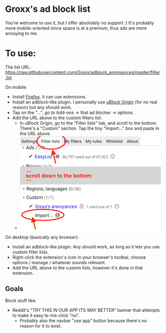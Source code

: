 # Groxx's ad block list
You're welcome to use it, but I offer absolutely no support :)
It's probably more mobile-oriented since space is at a premium, thus ads are more annoying to me.

# To use:
The list URL: https://raw.githubusercontent.com/Groxx/adblock_annoyances/master/filter.txt

On mobile:
- Install [Firefox](https://www.mozilla.org/en-US/firefox/mobile/), it can use extensions.
- Install an adblock-like plugin.  I personally use [uBlock Origin](https://addons.mozilla.org/en-US/firefox/addon/ublock-origin/) (for no real reason) but any should work.
- Tap on the "...", go to Add-ons -> that ad blocker -> options.
- Add the URL above to the custom filters list.
  - In uBlock Origin, go to the "Filter lists" tab, and scroll to the bottom.  There's a "Custom" section.  Tap the tiny "Import..." box and paste in the URL above.
  - ![screenshot](https://raw.githubusercontent.com/Groxx/adblock_annoyances/master/ublock%20origin%20import.png)

On desktop (basically any browser):
- Install an adblock-like plugin.  Any should work, as long as it lets you use custom filter lists.
- Right-click the extension's icon in your browser's toolbar, choose options / manage / whatever sounds relevant.
- Add the URL above to the custom lists, however it's done in that extension.


## Goals
Block stuff like:
- Reddit's "TRY THIS IN OUR APP ITS WAY BETTER" banner that attempts to make it easy to mis-click "no".
  - Probably also the navbar "use app" button because there's no reason for it to exist.
